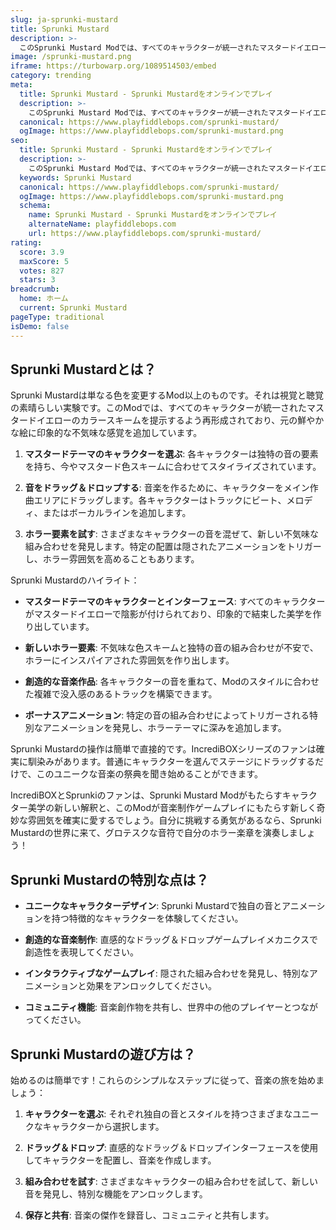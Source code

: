 ```yaml
---
slug: ja-sprunki-mustard
title: Sprunki Mustard
description: >-
  このSprunki Mustard Modでは、すべてのキャラクターが統一されたマスタードイエローのカラースキームを提示するよう再形成されており、元の鮮やかな絵に印象的な不気味な感覚を追加しています。
image: /sprunki-mustard.png
iframe: https://turbowarp.org/1089514503/embed
category: trending
meta:
  title: Sprunki Mustard - Sprunki Mustardをオンラインでプレイ
  description: >-
    このSprunki Mustard Modでは、すべてのキャラクターが統一されたマスタードイエローのカラースキームを提示するよう再形成されており、元の鮮やかな絵に印象的な不気味な感覚を追加しています。
  canonical: https://www.playfiddlebops.com/sprunki-mustard/
  ogImage: https://www.playfiddlebops.com/sprunki-mustard.png
seo:
  title: Sprunki Mustard - Sprunki Mustardをオンラインでプレイ
  description: >-
    このSprunki Mustard Modでは、すべてのキャラクターが統一されたマスタードイエローのカラースキームを提示するよう再形成されており、元の鮮やかな絵に印象的な不気味な感覚を追加しています。
  keywords: Sprunki Mustard
  canonical: https://www.playfiddlebops.com/sprunki-mustard/
  ogImage: https://www.playfiddlebops.com/sprunki-mustard.png
  schema:
    name: Sprunki Mustard - Sprunki Mustardをオンラインでプレイ
    alternateName: playfiddlebops.com
    url: https://www.playfiddlebops.com/sprunki-mustard/
rating:
  score: 3.9
  maxScore: 5
  votes: 827
  stars: 3
breadcrumb:
  home: ホーム
  current: Sprunki Mustard
pageType: traditional
isDemo: false
---
```


## Sprunki Mustardとは？

Sprunki Mustardは単なる色を変更するMod以上のものです。それは視覚と聴覚の素晴らしい実験です。このModでは、すべてのキャラクターが統一されたマスタードイエローのカラースキームを提示するよう再形成されており、元の鮮やかな絵に印象的な不気味な感覚を追加しています。

1. **マスタードテーマのキャラクターを選ぶ**: 各キャラクターは独特の音の要素を持ち、今やマスタード色スキームに合わせてスタイライズされています。

1. **音をドラッグ＆ドロップする**: 音楽を作るために、キャラクターをメイン作曲エリアにドラッグします。各キャラクターはトラックにビート、メロディ、またはボーカルラインを追加します。

1. **ホラー要素を試す**: さまざまなキャラクターの音を混ぜて、新しい不気味な組み合わせを発見します。特定の配置は隠されたアニメーションをトリガーし、ホラー雰囲気を高めることもあります。

Sprunki Mustardのハイライト：

- **マスタードテーマのキャラクターとインターフェース**: すべてのキャラクターがマスタードイエローで陰影が付けられており、印象的で結束した美学を作り出しています。

- **新しいホラー要素**: 不気味な色スキームと独特の音の組み合わせが不安で、ホラーにインスパイアされた雰囲気を作り出します。

- **創造的な音楽作品**: 各キャラクターの音を重ねて、Modのスタイルに合わせた複雑で没入感のあるトラックを構築できます。

- **ボーナスアニメーション**: 特定の音の組み合わせによってトリガーされる特別なアニメーションを発見し、ホラーテーマに深みを追加します。

Sprunki Mustardの操作は簡単で直接的です。IncrediBOXシリーズのファンは確実に馴染みがあります。普通にキャラクターを選んでステージにドラッグするだけで、このユニークな音楽の祭典を聞き始めることができます。

IncrediBOXとSprunkiのファンは、Sprunki Mustard Modがもたらすキャラクター美学の新しい解釈と、このModが音楽制作ゲームプレイにもたらす新しく奇妙な雰囲気を確実に愛するでしょう。自分に挑戦する勇気があるなら、Sprunki Mustardの世界に来て、グロテスクな音符で自分のホラー楽章を演奏しましょう！

## Sprunki Mustardの特別な点は？

- **ユニークなキャラクターデザイン**: Sprunki Mustardで独自の音とアニメーションを持つ特徴的なキャラクターを体験してください。

- **創造的な音楽制作**: 直感的なドラッグ＆ドロップゲームプレイメカニクスで創造性を表現してください。

- **インタラクティブなゲームプレイ**: 隠された組み合わせを発見し、特別なアニメーションと効果をアンロックしてください。

- **コミュニティ機能**: 音楽創作物を共有し、世界中の他のプレイヤーとつながってください。

## Sprunki Mustardの遊び方は？

始めるのは簡単です！これらのシンプルなステップに従って、音楽の旅を始めましょう：

1. **キャラクターを選ぶ**: それぞれ独自の音とスタイルを持つさまざまなユニークなキャラクターから選択します。

1. **ドラッグ＆ドロップ**: 直感的なドラッグ＆ドロップインターフェースを使用してキャラクターを配置し、音楽を作成します。

1. **組み合わせを試す**: さまざまなキャラクターの組み合わせを試して、新しい音を発見し、特別な機能をアンロックします。

1. **保存と共有**: 音楽の傑作を録音し、コミュニティと共有します。